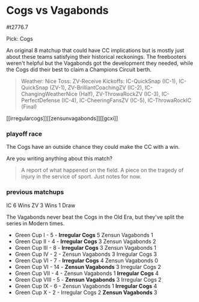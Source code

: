 # Cogs vs Vagabonds

#t2776.7

Pick: Cogs

An original 8 matchup that could have CC implications but is mostly just about these teams satisfying their historical reckonings. The freebooters weren't helpful but the Vagabonds got the development they needed, while the Cogs did their best to claim a Champions Circuit berth.

> Weather: Nice
> Toss: ZV-Receive
> Kickoffs: IC-QuickSnap (IC-1), IC-QuickSnap (ZV-1), ZV-BrilliantCoachingZV (IC-2), IC-ChangingWeatherNice (Half), ZV-ThrowaRockZV (IC-3), IC-PerfectDefense (IC-4), IC-CheeringFansZV (IC-5), IC-ThrowaRockIC (Final)

[[irregularcogs]][[zensunvagabonds]][[gcxi]]



### playoff race

The Cogs have an outside chance they could make the CC with a win.

Are you writing anything about this match?

> A report of what happened on the field.
> A piece on the tragedy of injury in the service of sport.
> Just notes for now.

### previous matchups

IC 6 Wins
ZV 3 Wins
1 Draw

The Vagabonds never beat the Cogs in the Old Era, but they've split the series in Modern times.

* Green Cup I - 5 - **Irregular Cogs** 5 Zensun Vagabonds 1
* Green Cup II - 4 - **Irregular Cogs** 3 Zensun Vagabonds 2
* Green Cup III - 8 - **Irregular Cogs** 3 Zensun Vagabonds 1
* Green Cup IV - 2 - Zensun Vagabonds 3 Irregular Cogs 3
* Green Cup VI - 7 - **Irregular Cogs** 4 Zensun Vagabonds 0
* Green Cup VI - 14 - **Zensun Vagabonds** 3 Irregular Cogs 2
* Green Cup VII - 4 - Zensun Vagabonds 1 **Irregular Cogs** 4
* Green Cup VIII - 5 - **Zensun Vagabonds** 3 Irregular Cogs 2
* Green Cup IX - 6 - Zensun Vagabonds 1 **Irregular Cogs** 4
* Green Cup X - 2 - Irregular Cogs 2 **Zensun Vagabonds** 3